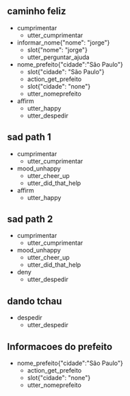 ## caminho feliz
* cumprimentar
  - utter_cumprimentar
* informar_nome{"nome": "jorge"}
  - slot{"nome": "jorge"}
  - utter_perguntar_ajuda
* nome_prefeito{"cidade":"São Paulo"}
  - slot{"cidade": "São Paulo"}
  - action_get_prefeito 
  - slot{"cidade": "none"} 
  - utter_nomeprefeito
* affirm
  - utter_happy
  - utter_despedir

## sad path 1
* cumprimentar
  - utter_cumprimentar
* mood_unhappy
  - utter_cheer_up
  - utter_did_that_help
* affirm
  - utter_happy

## sad path 2
* cumprimentar
  - utter_cumprimentar
* mood_unhappy
  - utter_cheer_up
  - utter_did_that_help
* deny
  - utter_despedir

## dando tchau
* despedir
  - utter_despedir

## Informacoes do prefeito
* nome_prefeito{"cidade":"São Paulo"}
  - action_get_prefeito 
  - slot{"cidade": "none"} 
  - utter_nomeprefeito

